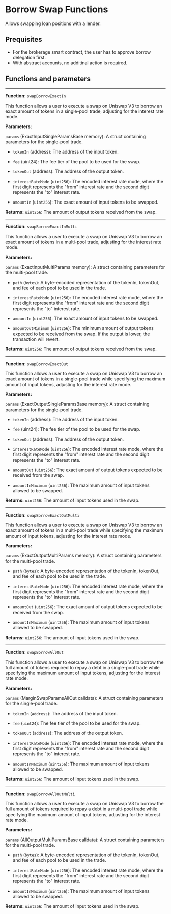 # Borrow Swap Functions

Allows swapping loan positions with a lender.

## Prequisites

- For the brokerage smart contract, the user has to approve borrow delegation first. 
- With abstract accounts, no additinal action is required.


## Functions and parameters

---

**Function:** `swapBorrowExactIn`

This function allows a user to execute a swap on Uniswap V3 to borrow an exact amount of tokens in a single-pool trade, adjusting for the interest rate mode.

**Parameters:**

`params` (ExactInputSingleParamsBase memory): A struct containing parameters for the single-pool trade.

- `tokenIn` (address): The address of the input token.

- `fee` (uint24): The fee tier of the pool to be used for the swap.

- `tokenOut` (address): The address of the output token.

- `interestRateMode` (`uint256`): The encoded interest rate mode, where the first digit represents the "from" interest rate and the second digit represents the "to" interest rate.

- `amountIn` (`uint256`): The exact amount of input tokens to be swapped.

**Returns:** `uint256`: The amount of output tokens received from the swap.

---

**Function:** `swapBorrowExactInMulti`

This function allows a user to execute a swap on Uniswap V3 to borrow an exact amount of tokens in a multi-pool trade, adjusting for the interest rate mode.

**Parameters:**

`params` (ExactInputMultiParams memory): A struct containing parameters for the multi-pool trade.

- `path` (`bytes`): A byte-encoded representation of the tokenIn, tokenOut, and fee of each pool to be used in the trade.

- `interestRateMode` (`uint256`): The encoded interest rate mode, where the first digit represents the "from" interest rate and the second digit represents the "to" interest rate.

- `amountIn` (`uint256`): The exact amount of input tokens to be swapped.

- `amountOutMinimum` (`uint256`): The minimum amount of output tokens expected to be received from the swap. If the output is lower, the transaction will revert.

**Returns:** `uint256`: The amount of output tokens received from the swap.

---

**Function:** `swapBorrowExactOut`

This function allows a user to execute a swap on Uniswap V3 to borrow an exact amount of tokens in a single-pool trade while specifying the maximum amount of input tokens, adjusting for the interest rate mode.

**Parameters:**

`params` (ExactOutputSingleParamsBase memory): A struct containing parameters for the single-pool trade.

- `tokenIn` (address): The address of the input token.

- `fee` (uint24): The fee tier of the pool to be used for the swap.

- `tokenOut` (address): The address of the output token.

- `interestRateMode` (`uint256`): The encoded interest rate mode, where the first digit represents the "from" interest rate and the second digit represents the "to" interest rate.

- `amountOut` (`uint256`): The exact amount of output tokens expected to be received from the swap.

- `amountInMaximum` (`uint256`): The maximum amount of input tokens allowed to be swapped.

**Returns:** `uint256`: The amount of input tokens used in the swap.

---

**Function:** `swapBorrowExactOutMulti`

This function allows a user to execute a swap on Uniswap V3 to borrow an exact amount of tokens in a multi-pool trade while specifying the maximum amount of input tokens, adjusting for the interest rate mode.

**Parameters:**

`params` (ExactOutputMultiParams memory): A struct containing parameters for the multi-pool trade.

- `path` (`bytes`): A byte-encoded representation of the tokenIn, tokenOut, and fee of each pool to be used in the trade.

- `interestRateMode` (`uint256`): The encoded interest rate mode, where the first digit represents the "from" interest rate and the second digit represents the "to" interest rate.

- `amountOut` (`uint256`): The exact amount of output tokens expected to be received from the swap.

- `amountInMaximum` (`uint256`): The maximum amount of input tokens allowed to be swapped.

**Returns:** `uint256`: The amount of input tokens used in the swap.

---

**Function:** `swapBorrowAllOut`

This function allows a user to execute a swap on Uniswap V3 to borrow the full amount of tokens required to repay a debt in a single-pool trade while specifying the maximum amount of input tokens, adjusting for the interest rate mode.

**Parameters:**

`params` (MarginSwapParamsAllOut calldata): A struct containing parameters for the single-pool trade.

- `tokenIn` (`address`): The address of the input token.

- `fee` (`uint24`): The fee tier of the pool to be used for the swap.

- `tokenOut` (`address`): The address of the output token.

- `interestRateMode` (`uint256`): The encoded interest rate mode, where the first digit represents the "from" interest rate and the second digit represents the "to" interest rate.

- `amountInMaximum` (`uint256`): The maximum amount of input tokens allowed to be swapped.

**Returns:** `uint256`: The amount of input tokens used in the swap.

---

**Function:** `swapBorrowAllOutMulti`

This function allows a user to execute a swap on Uniswap V3 to borrow the full amount of tokens required to repay a debt in a multi-pool trade while specifying the maximum amount of input tokens, adjusting for the interest rate mode.

**Parameters:**

`params` (AllOutputMultiParamsBase calldata): A struct containing parameters for the multi-pool trade.

- `path` (`bytes`): A byte-encoded representation of the tokenIn, tokenOut, and fee of each pool to be used in the trade.

- `interestRateMode` (`uint256`): The encoded interest rate mode, where the first digit represents the "from" interest rate and the second digit represents the "to" interest rate.

- `amountInMaximum` (`uint256`): The maximum amount of input tokens allowed to be swapped.

**Returns:** `uint256`: The amount of input tokens used in the swap.